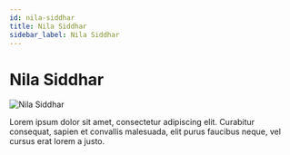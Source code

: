 ```yaml
---
id: nila-siddhar
title: Nila Siddhar
sidebar_label: Nila Siddhar
---
```


# Nila Siddhar

![Nila Siddhar](/img/exampleimg.png)


Lorem ipsum dolor sit amet, consectetur adipiscing elit. Curabitur consequat, sapien et convallis malesuada, elit purus faucibus neque, vel cursus erat lorem a justo.

